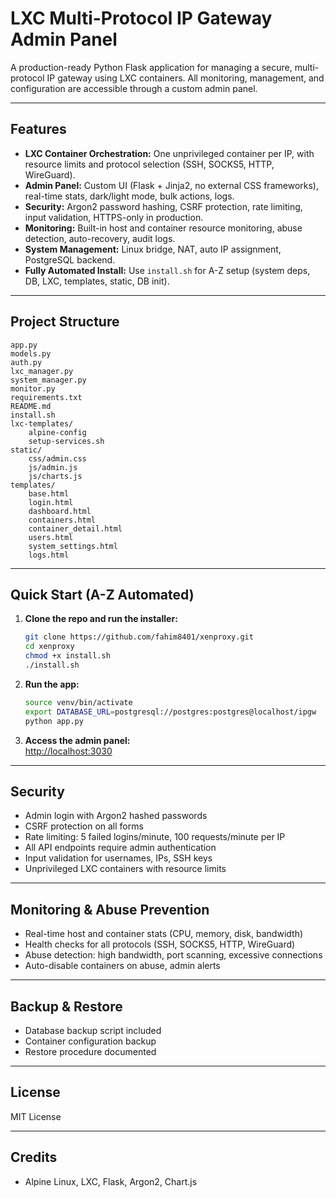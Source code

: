 # LXC Multi-Protocol IP Gateway Admin Panel

A production-ready Python Flask application for managing a secure, multi-protocol IP gateway using LXC containers. All monitoring, management, and configuration are accessible through a custom admin panel.

---

## Features

- **LXC Container Orchestration:** One unprivileged container per IP, with resource limits and protocol selection (SSH, SOCKS5, HTTP, WireGuard).
- **Admin Panel:** Custom UI (Flask + Jinja2, no external CSS frameworks), real-time stats, dark/light mode, bulk actions, logs.
- **Security:** Argon2 password hashing, CSRF protection, rate limiting, input validation, HTTPS-only in production.
- **Monitoring:** Built-in host and container resource monitoring, abuse detection, auto-recovery, audit logs.
- **System Management:** Linux bridge, NAT, auto IP assignment, PostgreSQL backend.
- **Fully Automated Install:** Use `install.sh` for A-Z setup (system deps, DB, LXC, templates, static, DB init).

---

## Project Structure

```
app.py
models.py
auth.py
lxc_manager.py
system_manager.py
monitor.py
requirements.txt
README.md
install.sh
lxc-templates/
    alpine-config
    setup-services.sh
static/
    css/admin.css
    js/admin.js
    js/charts.js
templates/
    base.html
    login.html
    dashboard.html
    containers.html
    container_detail.html
    users.html
    system_settings.html
    logs.html
```

---

## Quick Start (A-Z Automated)

1. **Clone the repo and run the installer:**
    ```bash
    git clone https://github.com/fahim8401/xenproxy.git
    cd xenproxy
    chmod +x install.sh
    ./install.sh
    ```

2. **Run the app:**
    ```bash
    source venv/bin/activate
    export DATABASE_URL=postgresql://postgres:postgres@localhost/ipgw
    python app.py
    ```

3. **Access the admin panel:**  
   [http://localhost:3030](http://localhost:3030)

---

## Security

- Admin login with Argon2 hashed passwords
- CSRF protection on all forms
- Rate limiting: 5 failed logins/minute, 100 requests/minute per IP
- All API endpoints require admin authentication
- Input validation for usernames, IPs, SSH keys
- Unprivileged LXC containers with resource limits

---

## Monitoring & Abuse Prevention

- Real-time host and container stats (CPU, memory, disk, bandwidth)
- Health checks for all protocols (SSH, SOCKS5, HTTP, WireGuard)
- Abuse detection: high bandwidth, port scanning, excessive connections
- Auto-disable containers on abuse, admin alerts

---

## Backup & Restore

- Database backup script included
- Container configuration backup
- Restore procedure documented

---

## License

MIT License

---

## Credits

- Alpine Linux, LXC, Flask, Argon2, Chart.js

